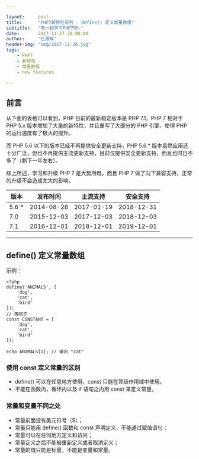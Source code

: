 ```yaml
---

layout:     post
title:      "PHP7新特性系列 - define() 定义常量数组"
subtitle:   "来一起学习PHP7吧~"
date:       2017-11-27 20:00:00
author:     "伍源辉"
header-img: "img/2017-11-26.jpg"
tags:
    - PHP7
    - 新特性
    - 常量数组
    - new features

---
```


## 前言

从下面的表格可以看到，PHP 目前的最新稳定版本是 PHP 7.1。PHP 7 相对于 PHP 5.x 版本增加了大量的新特性，并且重写了大部分的 PHP 引擎，使得 PHP 的运行速度有了极大的提升。

而 PHP 5.6 以下的版本已经不再提供安全更新支持，PHP 5.6.* 版本虽然应用还十分广泛，但也不再提供主流更新支持，目前仅提供安全更新支持，而且也时日不多了（剩下一年左右）。

综上所述，学习和升级 PHP 7 是大势所趋，而且 PHP 7 做了向下兼容支持，正常的升级不会造成太大的影响。

| 版本 | 发布时间 | 主流支持 | 安全支持 |
| - | - | - | - |
| 5.6 * | 2014-08-28 | 2017-01-19 | 2018-12-31 |
| 7.0 | 2015-12-03 | 2017-12-03 | 2018-12-03 |
| 7.1 | 2016-12-01 | 2018-12-01 | 2019-12-01 |

---

## define() 定义常量数组

示例：

```
<?php
define('ANIMALS', [
    'dog',
    'cat',
    'bird'
]);
// 等同于
const CONSTANT = [
    'dog',
    'cat',
    'bird'
]);

echo ANIMALS[1]; // 输出 "cat"

```

### 使用 const 定义常量的区别
 - define() 可以在任意地方使用，const 只能在顶级作用域中使用。
 - 不能在函数内，循环内以及 if 语句之内用 const 来定义常量。

### 常量和变量不同之处
 - 常量前面没有美元符号（$）；
 - 常量只能用 define() 函数和 const 声明定义，不能通过赋值语句；
 - 常量可以在任何地方定义和访问；
 - 常量定义之后不能被重新定义或者取消定义；
 - 常量的值只能是标量，不能是变量和常量。